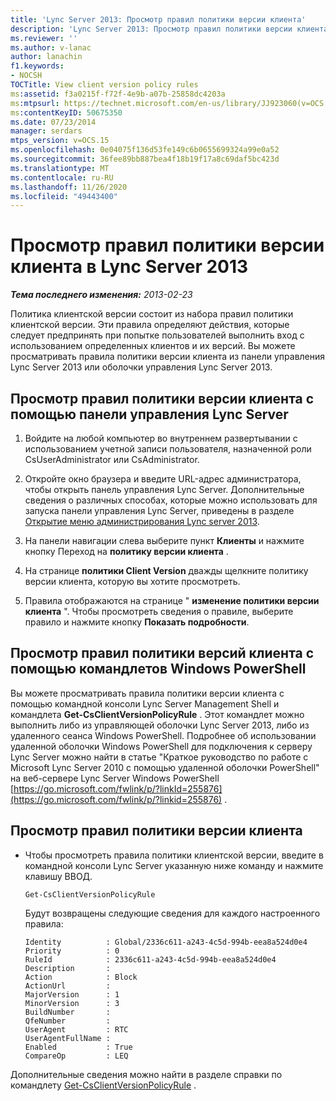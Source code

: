 ```yaml
---
title: 'Lync Server 2013: Просмотр правил политики версии клиента'
description: 'Lync Server 2013: Просмотр правил политики версии клиента.'
ms.reviewer: ''
ms.author: v-lanac
author: lanachin
f1.keywords:
- NOCSH
TOCTitle: View client version policy rules
ms:assetid: f3a0215f-f72f-4e9b-a07b-25858dc4203a
ms:mtpsurl: https://technet.microsoft.com/en-us/library/JJ923060(v=OCS.15)
ms:contentKeyID: 50675350
ms.date: 07/23/2014
manager: serdars
mtps_version: v=OCS.15
ms.openlocfilehash: 0e04075f136d53fe149c6b0655699324a99e0a52
ms.sourcegitcommit: 36fee89bb887bea4f18b19f17a8c69daf5bc423d
ms.translationtype: MT
ms.contentlocale: ru-RU
ms.lasthandoff: 11/26/2020
ms.locfileid: "49443400"
---
```

# <a name="view-client-version-policy-rules-in-lync-server-2013"></a>Просмотр правил политики версии клиента в Lync Server 2013

<div data-xmlns="http://www.w3.org/1999/xhtml">

<div class="topic" data-xmlns="http://www.w3.org/1999/xhtml" data-msxsl="urn:schemas-microsoft-com:xslt" data-cs="https://msdn.microsoft.com/">

<div data-asp="https://msdn2.microsoft.com/asp">



</div>

<div id="mainSection">

<div id="mainBody">

<span> </span>

_**Тема последнего изменения:** 2013-02-23_

Политика клиентской версии состоит из набора правил политики клиентской версии. Эти правила определяют действия, которые следует предпринять при попытке пользователей выполнить вход с использованием определенных клиентов и их версий. Вы можете просматривать правила политики версии клиента из панели управления Lync Server 2013 или оболочки управления Lync Server 2013.

<div>

## <a name="to-view-client-version-policy-rules-by-using-lync-server-control-panel"></a>Просмотр правил политики версии клиента с помощью панели управления Lync Server

1.  Войдите на любой компьютер во внутреннем развертывании с использованием учетной записи пользователя, назначенной роли CsUserAdministrator или CsAdministrator.

2.  Откройте окно браузера и введите URL-адрес администратора, чтобы открыть панель управления Lync Server. Дополнительные сведения о различных способах, которые можно использовать для запуска панели управления Lync Server, приведены в разделе [Открытие меню администрирования Lync server 2013](lync-server-2013-open-lync-server-administrative-tools.md).

3.  На панели навигации слева выберите пункт **Клиенты** и нажмите кнопку Переход на **политику версии клиента** .

4.  На странице **политики Client Version** дважды щелкните политику версии клиента, которую вы хотите просмотреть.

5.  Правила отображаются на странице " **изменение политики версии клиента** ". Чтобы просмотреть сведения о правиле, выберите правило и нажмите кнопку **Показать подробности**.

</div>

<div>

## <a name="viewing-client-version-policy-rules-by-using-windows-powershell-cmdlets"></a>Просмотр правил политики версий клиента с помощью командлетов Windows PowerShell

Вы можете просматривать правила политики версии клиента с помощью командной консоли Lync Server Management Shell и командлета **Get-CsClientVersionPolicyRule** . Этот командлет можно выполнить либо из управляющей оболочки Lync Server 2013, либо из удаленного сеанса Windows PowerShell. Подробнее об использовании удаленной оболочки Windows PowerShell для подключения к серверу Lync Server можно найти в статье "Краткое руководство по работе с Microsoft Lync Server 2010 с помощью удаленной оболочки PowerShell" на веб-сервере Lync Server Windows PowerShell [https://go.microsoft.com/fwlink/p/?linkId=255876](https://go.microsoft.com/fwlink/p/?linkid=255876) .

<div>

## <a name="to-view-client-version-policy-rules"></a>Просмотр правил политики версии клиента

  - Чтобы просмотреть правила политики клиентской версии, введите в командной консоли Lync Server указанную ниже команду и нажмите клавишу ВВОД.
    
        Get-CsClientVersionPolicyRule
    
    Будут возвращены следующие сведения для каждого настроенного правила:
    
        Identity          : Global/2336c611-a243-4c5d-994b-eea8a524d0e4
        Priority          : 0
        RuleId            : 2336c611-a243-4c5d-994b-eea8a524d0e4
        Description       :
        Action            : Block
        ActionUrl         :
        MajorVersion      : 1
        MinorVersion      : 3
        BuildNumber       :
        QfeNumber         :
        UserAgent         : RTC
        UserAgentFullName :
        Enabled           : True
        CompareOp         : LEQ

</div>

Дополнительные сведения можно найти в разделе справки по командлету [Get-CsClientVersionPolicyRule](https://docs.microsoft.com/powershell/module/skype/Get-CsClientVersionPolicyRule) .

</div>

</div>

<span> </span>

</div>

</div>

</div>

